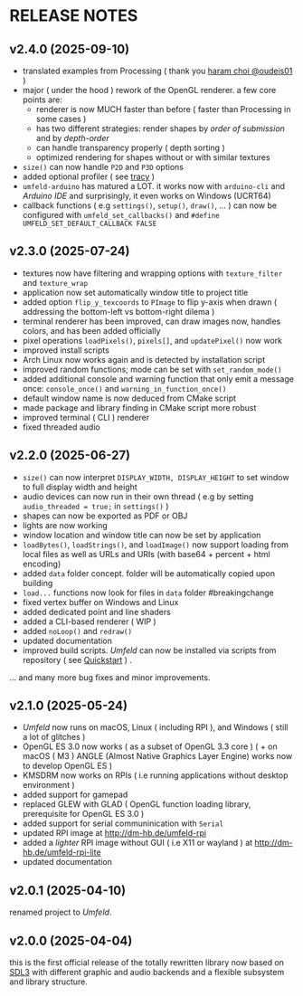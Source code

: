 # RELEASE NOTES

## v2.4.0 (2025-09-10)

- translated examples from Processing ( thank you [haram choi @oudeis01](https://github.com/oudeis01) )
- major ( under the hood ) rework of the OpenGL renderer. a few core points are:
    - renderer is now MUCH faster than before ( faster than Processing in some cases )
    - has two different strategies: render shapes by *order of submission* and by *depth-order*
    - can handle transparency properly ( depth sorting )
    - optimized rendering for shapes without or with similar textures 
- `size()` can now handle `P2D` and `P3D` options
- added optional profiler ( see [tracy](https://github.com/wolfpld/tracy) )
- `umfeld-arduino` has matured a LOT. it works now with `arduino-cli` and *Arduino IDE* and surprisingly, it even works on Windows (UCRT64)
- callback functions ( e.g `settings()`, `setup()`, `draw()`, … ) can now be configured with `umfeld_set_callbacks()` and `#define UMFELD_SET_DEFAULT_CALLBACK FALSE`

## v2.3.0 (2025-07-24)

- textures now have filtering and wrapping options with `texture_filter` and `texture_wrap`
- application now set automatically window title to project title
- added option `flip_y_texcoords` to `PImage` to flip y-axis when drawn ( addressing the bottom-left vs bottom-right dilema )
- terminal renderer has been improved, can draw images now, handles colors, and has been added officially
- pixel operations `loadPixels()`, `pixels[]`, and `updatePixel()` now work
- improved install scripts
- Arch Linux now works again and is detected by installation script
- improved random functions; mode can be set with `set_random_mode()`
- added additional console and warning function that only emit a message once: `console_once()` and `warning_in_function_once()`
- default window name is now deduced from CMake script
- made package and library finding in CMake script more robust 
- improved terminal ( CLI ) renderer
- fixed threaded audio

## v2.2.0 (2025-06-27)

- `size()` can now interpret `DISPLAY_WIDTH, DISPLAY_HEIGHT` to set window to full display width and height
- audio devices can now run in their own thread ( e.g by setting `audio_threaded = true;` in `settings()` )
- shapes can now be exported as PDF or OBJ
- lights are now working
- window location and window title can now be set by application
- `loadBytes()`, `loadStrings()`, and `loadImage()` now support loading from local files as well as URLs and URIs (with base64 + percent + html encoding)
- added `data` folder concept. folder will be automatically copied upon building
- `load...` functions now look for files in `data` folder #breakingchange
- fixed vertex buffer on Windows and Linux
- added dedicated point and line shaders
- added a CLI-based renderer ( WIP )
- added `noLoop()` and `redraw()`
- updated documentation
- improved build scripts. *Umfeld* can now be installed via scripts from repository ( see [Quickstart](README.md#Quickstart) ) .

... and many more bug fixes and minor improvements.

## v2.1.0 (2025-05-24)

- *Umfeld* now runs on macOS, Linux ( including RPI ), and Windows ( still a lot of glitches )
- OpenGL ES 3.0 now works ( as a subset of OpenGL 3.3 core ) ( + on macOS ( M3 ) ANGLE (Almost Native Graphics Layer Engine) works now to develop OpenGL ES )
- KMSDRM now works on RPIs ( i.e running applications without desktop environment )
- added support for gamepad
- replaced GLEW with GLAD ( OpenGL function loading library, prerequisite for OpenGL ES 3.0 )
- added support for serial communinication with `Serial`
- updated RPI image at http://dm-hb.de/umfeld-rpi
- added a *lighter* RPI image without GUI ( i.e X11 or wayland ) at http://dm-hb.de/umfeld-rpi-lite
- updated documentation

## v2.0.1 (2025-04-10)

renamed project to *Umfeld*.

## v2.0.0 (2025-04-04)

this is the first official release of the totally rewritten library now based on [SDL3](https://wiki.libsdl.org/SDL3) with different graphic and audio backends and a flexible subsystem and library structure.
